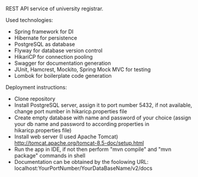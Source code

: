 REST API service of university registrar.

Used technologies:
- Spring framework for DI
- Hibernate for persistence
- PostgreSQL as database
- Flyway for database version control
- HikariCP for connection pooling
- Swagger for documentation generation
- JUnit, Hamcrest, Mockito, Spring Mock MVC for testing
- Lombok for boilerplate code generation

Deployment instructions:

- Clone repository
- Install PostgreSQL server, assign it to port number 5432, if not available, change port number in hikaricp.properties file
- Create empty database with name and password of your choice (assign your db name and password to according properties  in hikaricp.properties file)
- Install web server (I used Apache Tomcat) http://tomcat.apache.org/tomcat-8.5-doc/setup.html
- Run the app in IDE, if not then perform "mvn compile" and "mvn package" commands in shell
- Documentation can be obtained by the foolowing URL: localhost:YourPortNumber/YourDataBaseName/v2/docs
